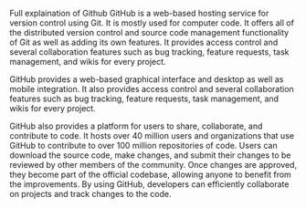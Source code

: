 Full explaination of Github
GitHub is a web-based hosting service for version control using Git. It is mostly used for computer code. It offers all of the distributed version control and source code management functionality of Git as well as adding its own features. It provides access control and several collaboration features such as bug tracking, feature requests, task management, and wikis for every project.

GitHub provides a web-based graphical interface and desktop as well as mobile integration. It also provides access control and several collaboration features such as bug tracking, feature requests, task management, and wikis for every project.

GitHub also provides a platform for users to share, collaborate, and contribute to code. It hosts over 40 million users and organizations that use GitHub to contribute to over 100 million repositories of code. Users can download the source code, make changes, and submit their changes to be reviewed by other members of the community. Once changes are approved, they become part of the official codebase, allowing anyone to benefit from the improvements. By using GitHub, developers can efficiently collaborate on projects and track changes to the code.